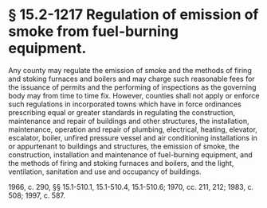 # § 15.2-1217 Regulation of emission of smoke from fuel-burning equipment.

<p>Any county may regulate the emission of smoke and the methods of firing and stoking furnaces and boilers and may charge such reasonable fees for the issuance of permits and the performing of inspections as the governing body may from time to time fix. However, counties shall not apply or enforce such regulations in incorporated towns which have in force ordinances prescribing equal or greater standards in regulating the construction, maintenance and repair of buildings and other structures, the installation, maintenance, operation and repair of plumbing, electrical, heating, elevator, escalator, boiler, unfired pressure vessel and air conditioning installations in or appurtenant to buildings and structures, the emission of smoke, the construction, installation and maintenance of fuel-burning equipment, and the methods of firing and stoking furnaces and boilers, and the light, ventilation, sanitation and use and occupancy of buildings.</p><p>1966, c. 290, §§ 15.1-510.1, 15.1-510.4, 15.1-510.6; 1970, cc. 211, 212; 1983, c. 508; 1997, c. 587.</p>